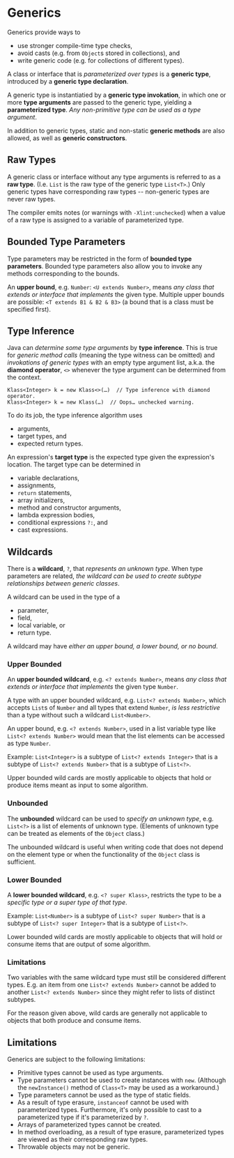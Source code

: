
Generics
========

Generics provide ways to

- use stronger compile-time type checks,
- avoid casts (e.g. from `Object`s stored in collections), and
- write generic code (e.g. for collections of different types).

A class or interface that is *parameterized over types* is a __generic type__, introduced by a __generic type declaration__.

A generic type is instantiatied by a __generic type invokation__, in which one or more __type arguments__ are passed to the generic type, yielding a __parameterized type__. *Any non-primitive type can be used as a type argument*.

In addition to generic types, static and non-static __generic methods__ are also allowed, as well as __generic constructors__. 


Raw Types
---------

A generic class or interface without any type arguments is referred to as a __raw type__. (I.e. `List` is the raw type of the generic type `List<T>`.) Only generic types have corresponding raw types -- non-generic types are never raw types.

The compiler emits notes (or warnings with `-Xlint:unchecked`) when a value of a raw type is assigned to a variable of parameterized type.


Bounded Type Parameters
-----------------------

Type parameters may be restricted in the form of __bounded type parameters__. Bounded type parameters also allow you to invoke any methods corresponding to the bounds. 

An __upper bound__, e.g. `Number`: `<U extends Number>`, means *any class that extends or interface that implements* the given type. Multiple upper bounds are possible: `<T extends B1 & B2 & B3>` (a bound that is a class must be specified first).


Type Inference
--------------

Java can *determine some type arguments* by __type inference__. This is true for *generic method calls* (meaning the type witness can be omitted) and *invokations of generic types* with an empty type argument list, a.k.a. the __diamond operator__, `<>` whenever the type argument can be determined from the context.

    Klass<Integer> k = new Klass<>(…)  // Type inference with diamond operator.
    Klass<Integer> k = new Klass(…)  // Oops… unchecked warning.

To do its job, the type inference algorithm uses

- arguments,
- target types, and
- expected return types.

An expression's __target type__ is the expected type given the expression's location. The target type can be determined in

- variable declarations,
- assignments,
- `return` statements,
- array initializers,
- method and constructor arguments,
- lambda expression bodies,
- conditional expressions `?:`, and
- cast expressions.


Wildcards
---------

There is a __wildcard__, `?`, that *represents an unknown type*. When type parameters are related, *the wildcard can be used to create subtype relationships between generic classes*.

A wildcard can be used in the type of a 

- parameter, 
- field, 
- local variable, or 
- return type.

A wildcard may have *either an upper bound, a lower bound, or no bound*.


### Upper Bounded

An __upper bounded wildcard__, e.g. `<? extends Number>`, means *any class that extends or interface that implements* the given type `Number`.

A type with an upper bounded wildcard, e.g. `List<? extends Number>`, which accepts `List`s of `Number` and all types that extend `Number`, *is less restrictive* than a type without such a wildcard `List<Number>`.

An upper bound, e.g. `<? extends Number>`, used in a list variable type like `List<? extends Number>` would mean that the list elements can be accessed as type `Number`.

Example: `List<Integer>` is a subtype of `List<? extends Integer>` that is a subtype of `List<? extends Number>` that is a subtype of `List<?>`.

Upper bounded wild cards are mostly applicable to objects that hold or produce items meant as input to some algorithm.


### Unbounded

The __unbounded__ wildcard can be used to *specify an unknown type*, e.g. `List<?>` is a list of elements of unknown type. (Elements of unknown type can be treated as elements of the `Object` class.)

The unbounded wildcard is useful when writing code that does not depend on the element type or when the functionality of the `Object` class is sufficient.


### Lower Bounded

A __lower bounded wildcard__, e.g. `<? super Klass>`, restricts the type to be a *specific type or a super type of that type*.

Example: `List<Number>` is a subtype of `List<? super Number>` that is a subtype of `List<? super Integer>` that is a subtype of `List<?>`.

Lower bounded wild cards are mostly applicable to objects that will hold or consume items that are output of some algorithm.


### Limitations

Two variables with the same wildcard type must still be considered different types. E.g. an item from one `List<? extends Number>` cannot be added to another `List<? extends Number>` since they might refer to lists of distinct subtypes.

For the reason given above, wild cards are generally not applicable to objects that both produce and consume items.


Limitations
-----------

Generics are subject to the following limitations:

- Primitive types cannot be used as type arguments.
- Type parameters cannot be used to create instances with `new`. (Although the `newInstance()` method of `Class<T>` may be used as a workaround.)
- Type parameters cannot be used as the type of static fields.
- As a result of type erasure, `instanceof` cannot be used with parameterized types. Furthermore, it's only possible to cast to a parameterized type if it's parameterized by `?`.
- Arrays of parameterized types cannot be created.
- In method overloading, as a result of type erasure, parameterized types are viewed as their corresponding raw types.
- Throwable objects may not be generic.



